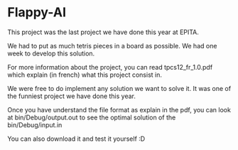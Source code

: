 # Flappy-AI

This project was the last project we have done this year at EPITA.

We had to put as much tetris pieces in a board as possible. We had one week to develop this solution.

For more information about the project, you can read tpcs12_fr_1.0.pdf
which explain (in french) what this project consist in.

We were free to do implement any solution we want to solve it. It was one of the funniest project we have done this year.

Once you have understand the file format as explain in the pdf, you can look at bin/Debug/output.out to see the optimal solution of the bin/Debug/input.in

You can also download it and test it yourself :D
